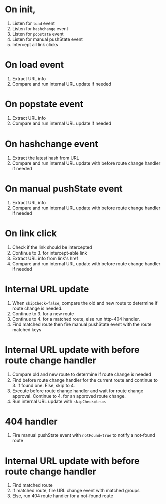 # On init,
1. Listen for `load` event
2. Listen for `hashchange` event
3. Listen for `popstate` event
4. Listen for manual pushState event
5. Intercept all link clicks

# On load event
1. Extract URL info
2. Compare and run internal URL update if needed

# On popstate event
1. Extract URL info
2. Compare and run internal URL update if needed

# On hashchange event
1. Extract the latest hash from URL
2. Compare and run internal URL update with before route change handler if needed

# On manual pushState event
1. Extract URL info
2. Compare and run internal URL update with before route change handler if needed

# On link click
1. Check if the link should be intercepted
2. Continue to 3. for intercept-able link
3. Extract URL info from link's href
4. Compare and run internal URL update with before route change handler if needed

# Internal URL update
1. When `skipCheck=false`, compare the old and new route to determine if route change is needed.
2. Continue to 3. for a new route
3. Continue to 4. for a matched route, else run http-404 handler.
4. Find matched route then fire manual pushState event with the route matched keys

# Internal URL update with before route change handler
1. Compare old and new route to determine if route change is needed
2. Find before route change handler for the current route and continue to 3. if found one.
   Else, skip to 4.
3. Execute before route change handler and wait for route change approval.
   Continue to 4. for an approved route change.
4. Run internal URL update with `skipCheck=true`.

# 404 handler
1. Fire manual pushState event with `notFound=true` to notify a not-found route

# Internal URL update with before route change handler
1. Find matched route
1. If matched route, fire URL change event with matched groups
2. Else, run 404 route handler for a not-found route
